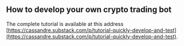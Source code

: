 ## How to develop your own crypto trading bot
The complete tutorial is available at this address [https://cassandre.substack.com/p/tutorial-quickly-develop-and-test](https://cassandre.substack.com/p/tutorial-quickly-develop-and-test).
